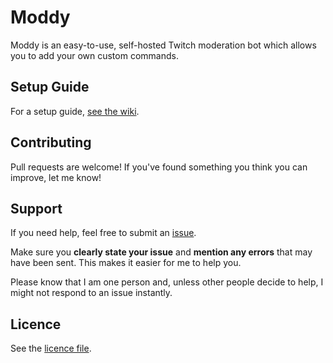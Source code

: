 # Moddy

Moddy is an easy-to-use, self-hosted Twitch moderation bot which allows you to add your own custom commands.

## Setup Guide

For a setup guide, [see the wiki](https://github.com/htbrown/moddy/wiki).

## Contributing

Pull requests are welcome! If you've found something you think you can improve, let me know!

## Support

If you need help, feel free to submit an [issue](https://github.com/htbrown/moddy/issues).

Make sure you **clearly state your issue** and **mention any errors** that may have been sent. This makes it easier for me to help you.

Please know that I am one person and, unless other people decide to help, I might not respond to an issue instantly.

## Licence

See the [licence file](https://github.com/htbrown/moddy/).

